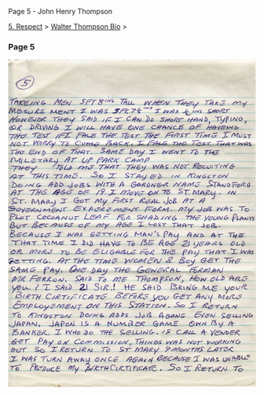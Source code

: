 Page 5 - John Henry Thompson


[5\. Respect](../../heros.md)‎ > ‎[Walter Thompson Bio](../walter-thompson-bio.md)‎ > ‎

### Page 5

[![](../../_/rsrc/1481644266429/heros/walter-thompson-bio/page-5/WHT_AutoBio_05-width=100-.jpg)](http://www.johnhenrythompson.com/heros/walter-thompson-bio/page-5/WHT_AutoBio_05.jpg?attredirects=0)
